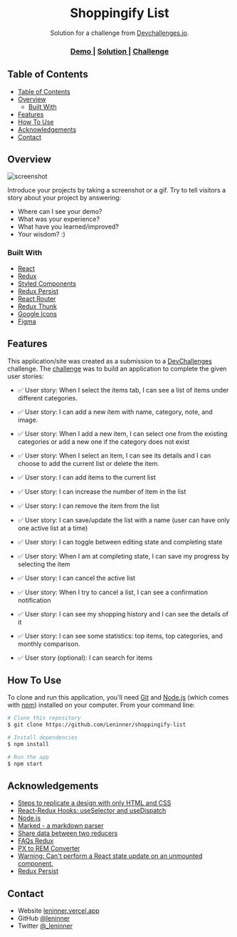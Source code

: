 <!-- Please update value in the {}  -->

<h1 align="center">Shoppingify List</h1>

<div align="center">
   Solution for a challenge from  <a href="http://devchallenges.io">Devchallenges.io</a>.
</div>

<div align="center">
  <h3>
    <a href="https://shoppingify-project.vercel.app/">
      Demo
    </a>
    <span> | </span>
    <a href="https://github.com/Leninner/shoppingify-list">
      Solution
    </a>
    <span> | </span>
    <a href="https://devchallenges.io/challenges/mGd5VpbO4JnzU6I9l96x">
      Challenge
    </a>
  </h3>
</div>

<!-- TABLE OF CONTENTS -->

## Table of Contents

- [Table of Contents](#table-of-contents)
- [Overview](#overview)
  - [Built With](#built-with)
- [Features](#features)
- [How To Use](#how-to-use)
- [Acknowledgements](#acknowledgements)
- [Contact](#contact)

<!-- OVERVIEW -->

## Overview

![screenshot](https://user-images.githubusercontent.com/67031243/156062889-7dd2fce8-166a-4ace-9dbc-63a6a7bbaa85.png)

Introduce your projects by taking a screenshot or a gif. Try to tell visitors a story about your project by answering:

- Where can I see your demo?
- What was your experience?
- What have you learned/improved?
- Your wisdom? :)

### Built With

<!-- This section should list any major frameworks that you built your project using. Here are a few examples.-->

- [React](https://reactjs.org/)
- [Redux](https://redux.js.org/)
- [Styled Components](https://styled-components.com/)
- [Redux Persist](https://redux-persist.js.org/)
- [React Router](https://reactrouter.com/)
- [Redux Thunk](https://redux-thunk.js.org/)
- [Google Icons](https://material.io/resources/icons/)
- [Figma](https://www.figma.com/)

## Features

<!-- List the features of your application or follow the template. Don't share the figma file here :) -->

This application/site was created as a submission to a [DevChallenges](https://devchallenges.io/challenges) challenge. The [challenge](https://devchallenges.io/challenges/mGd5VpbO4JnzU6I9l96x) was to build an application to complete the given user stories:

- ✅ User story: When I select the items tab, I can see a list of items under different categories.

- ✅ User story: I can add a new item with name, category, note, and image.

- ✅ User story: When I add a new item, I can select one from the existing categories or add a new one if the category does not exist

- ✅ User story: When I select an item, I can see its details and I can choose to add the current list or delete the item.

- ✅ User story: I can add items to the current list

- ✅ User story: I can increase the number of item in the list

- ✅ User story: I can remove the item from the list

- ✅ User story: I can save/update the list with a name (user can have only one active list at a time)

- ✅ User story: I can toggle between editing state and completing state

- ✅ User story: When I am at completing state, I can save my progress by selecting the item

- ✅ User story: I can cancel the active list

- ✅ User story: When I try to cancel a list, I can see a confirmation notification

- ✅ User story: I can see my shopping history and I can see the details of it

- ✅ User story: I can see some statistics: top items, top categories, and monthly comparison.

- ✅ User story (optional): I can search for items

## How To Use

<!-- Example: -->

To clone and run this application, you'll need [Git](https://git-scm.com) and [Node.js](https://nodejs.org/en/download/) (which comes with [npm](http://npmjs.com)) installed on your computer.
From your command line:

```bash
# Clone this repository
$ git clone https://github.com/Leninner/shoppingify-list

# Install dependencies
$ npm install

# Run the app
$ npm start
```

## Acknowledgements

<!-- This section should list any articles or add-ons/plugins that helps you to complete the project. This is optional but it will help you in the future. For example -->

- [Steps to replicate a design with only HTML and CSS](https://devchallenges-blogs.web.app/how-to-replicate-design/)
- [React-Redux Hooks: useSelector and useDispatch](https://levelup.gitconnected.com/react-redux-hooks-useselector-and-usedispatch-f7d8c7f75cdd)
- [Node.js](https://nodejs.org/)
- [Marked - a markdown parser](https://github.com/chjj/marked)
- [Share data between two reducers](https://qastack.mx/programming/39257740/how-to-access-state-inside-redux-reducer)
- [FAQs Redux](https://redux.js.org/faq/reducers/#how-do-i-share-state-between-two-reducers-do-i-have-to-use-combinereducers)
- [PX to REM Converter](https://nekocalc.com/es/px-a-rem-conversor)
- [Warning: Can't perform a React state update on an unmounted component.](https://stackoverflow.com/questions/53949393/cant-perform-a-react-state-update-on-an-unmounted-component)
- [Redux Persist](https://www.npmjs.com/package/redux-persist#basic-usage)

## Contact

- Website [leninner.vercel.app](https://leninner.vercel.app/home)
- GitHub [@leninner](https://github.com/leninner)
- Twitter [@\_leninner](https://twitter.com/_leninner)
